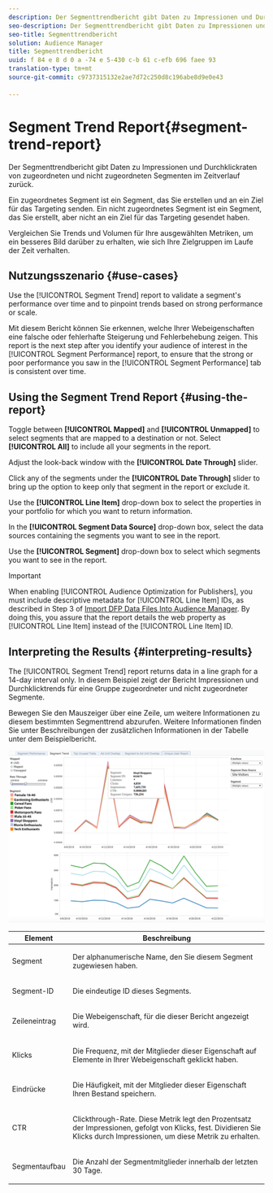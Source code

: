 ```yaml
---
description: Der Segmenttrendbericht gibt Daten zu Impressionen und Durchklickraten von zugeordneten und nicht zugeordneten Segmenten im Zeitverlauf zurück. Ein zugeordnetes Segment ist ein Segment, das Sie erstellen und an ein Ziel für das Targeting senden. Ein nicht zugeordnetes Segment ist ein Segment, das Sie erstellt, aber nicht an ein Ziel für das Targeting gesendet haben. Vergleichen Sie Trends und Volumen für Ihre ausgewählten Metriken, um ein besseres Bild darüber zu erhalten, wie sich Ihre Zielgruppen im Laufe der Zeit verhalten.
seo-description: Der Segmenttrendbericht gibt Daten zu Impressionen und Durchklickraten von zugeordneten und nicht zugeordneten Segmenten im Zeitverlauf zurück. Ein zugeordnetes Segment ist ein Segment, das Sie erstellen und an ein Ziel für das Targeting senden. Ein nicht zugeordnetes Segment ist ein Segment, das Sie erstellt, aber nicht an ein Ziel für das Targeting gesendet haben. Vergleichen Sie Trends und Volumen für Ihre ausgewählten Metriken, um ein besseres Bild darüber zu erhalten, wie sich Ihre Zielgruppen im Laufe der Zeit verhalten.
seo-title: Segmenttrendbericht
solution: Audience Manager
title: Segmenttrendbericht
uuid: f 84 e 8 d 0 a -74 e 5-430 c-b 61 c-efb 696 faee 93
translation-type: tm+mt
source-git-commit: c9737315132e2ae7d72c250d8c196abe8d9e0e43

---
```



# Segment Trend Report{#segment-trend-report}

Der Segmenttrendbericht gibt Daten zu Impressionen und Durchklickraten von zugeordneten und nicht zugeordneten Segmenten im Zeitverlauf zurück.

Ein zugeordnetes Segment ist ein Segment, das Sie erstellen und an ein Ziel für das Targeting senden. Ein nicht zugeordnetes Segment ist ein Segment, das Sie erstellt, aber nicht an ein Ziel für das Targeting gesendet haben.

Vergleichen Sie Trends und Volumen für Ihre ausgewählten Metriken, um ein besseres Bild darüber zu erhalten, wie sich Ihre Zielgruppen im Laufe der Zeit verhalten.

## Nutzungsszenario {#use-cases}

Use the [!UICONTROL Segment Trend] report to validate a segment's performance over time and to pinpoint trends based on strong performance or scale.

Mit diesem Bericht können Sie erkennen, welche Ihrer Webeigenschaften eine falsche oder fehlerhafte Steigerung und Fehlerbehebung zeigen. This report is the next step after you identify your audience of interest in the [!UICONTROL Segment Performance] report, to ensure that the strong or poor performance you saw in the [!UICONTROL Segment Performance] tab is consistent over time.

## Using the Segment Trend Report {#using-the-report}

Toggle between **[!UICONTROL Mapped]** and **[!UICONTROL Unmapped]** to select segments that are mapped to a destination or not. Select **[!UICONTROL All]** to include all your segments in the report.

Adjust the look-back window with the **[!UICONTROL Date Through]** slider.

Click any of the segments under the **[!UICONTROL Date Through]** slider to bring up the option to keep only that segment in the report or exclude it.

Use the **[!UICONTROL Line Item]** drop-down box to select the properties in your portfolio for which you want to return information.

In the **[!UICONTROL Segment Data Source]** drop-down box, select the data sources containing the segments you want to see in the report.

Use the **[!UICONTROL Segment]** drop-down box to select which segments you want to see in the report.

>[!IMPORTANT]
>
>When enabling [!UICONTROL Audience Optimization for Publishers], you must include descriptive metadata for [!UICONTROL Line Item] IDs, as described in Step 3 of [Import DFP Data Files Into Audience Manager](../../../reporting/audience-optimization-reports/aor-publishers/import-dfp.md). By doing this, you assure that the report details the web property as [!UICONTROL Line Item] instead of the [!UICONTROL Line Item] ID.

## Interpreting the Results {#interpreting-results}

The [!UICONTROL Segment Trend] report returns data in a line graph for a 14-day interval only. In diesem Beispiel zeigt der Bericht Impressionen und Durchklicktrends für eine Gruppe zugeordneter und nicht zugeordneter Segmente.

Bewegen Sie den Mauszeiger über eine Zeile, um weitere Informationen zu diesem bestimmten Segmenttrend abzurufen. Weitere Informationen finden Sie unter Beschreibungen der zusätzlichen Informationen in der Tabelle unter dem Beispielbericht.

![](assets/publisher_segment_trend.png)

<table id="table_AFE2540583C34835B04584693ADFD26A"> 
 <thead> 
  <tr> 
   <th colname="col1" class="entry"> Element </th> 
   <th colname="col2" class="entry"> Beschreibung </th> 
  </tr>
 </thead>
 <tbody> 
  <tr> 
   <td colname="col1"> <p><span class="wintitle"> Segment</span> </p> </td> 
   <td colname="col2"> <p>Der alphanumerische Name, den Sie diesem Segment zugewiesen haben. </p> </td> 
  </tr> 
  <tr> 
   <td colname="col1"> <p><span class="wintitle"> Segment-ID</span> </p> </td> 
   <td colname="col2"> <p>Die eindeutige ID dieses Segments. </p> </td> 
  </tr> 
  <tr> 
   <td colname="col1"> <p><span class="wintitle"> Zeileneintrag</span> </p> </td> 
   <td colname="col2"> <p>Die Webeigenschaft, für die dieser Bericht angezeigt wird. </p> </td> 
  </tr> 
  <tr> 
   <td colname="col1"> <p><span class="wintitle"> Klicks</span> </p> </td> 
   <td colname="col2"> <p>Die Frequenz, mit der Mitglieder dieser Eigenschaft auf Elemente in Ihrer Webeigenschaft geklickt haben. </p> </td> 
  </tr> 
  <tr> 
   <td colname="col1"> <p><span class="wintitle"> Eindrücke</span> </p> </td> 
   <td colname="col2"> <p>Die Häufigkeit, mit der Mitglieder dieser Eigenschaft Ihren Bestand speichern. </p> </td> 
  </tr> 
  <tr> 
   <td colname="col1"> <p><span class="wintitle"> CTR</span> </p> </td> 
   <td colname="col2"> <p>Clickthrough-Rate. Diese Metrik legt den Prozentsatz der Impressionen, gefolgt von Klicks, fest. Dividieren Sie Klicks durch Impressionen, um diese Metrik zu erhalten. </p> </td> 
  </tr> 
  <tr> 
   <td colname="col1"> <p><span class="wintitle"> Segmentaufbau</span> </p> </td> 
   <td colname="col2"> <p>Die Anzahl der Segmentmitglieder innerhalb der letzten 30 Tage. </p> </td> 
  </tr> 
 </tbody> 
</table>
